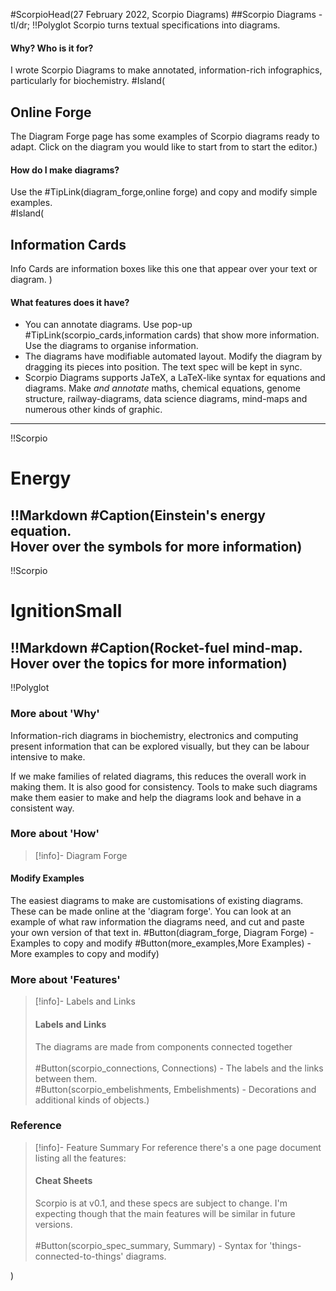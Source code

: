 #ScorpioHead(27 February 2022, Scorpio Diagrams)
##Scorpio Diagrams - tl/dr;
!!Polyglot
Scorpio turns textual specifications into diagrams.

#### **Why? Who is it for?** 
I wrote Scorpio Diagrams to make annotated, information-rich infographics, particularly for biochemistry. 
#Island(
## Online Forge
The Diagram Forge page has some examples of Scorpio diagrams ready to adapt. Click on the diagram you would like to start from to start the editor.)
#### **How do I make diagrams?** 
Use the #TipLink(diagram_forge,online forge) and copy and modify simple examples.  
#Island(
## Information Cards
Info Cards are information boxes like this one that appear over your text or diagram.
)
#### **What features does it have?** 
* You can annotate diagrams. Use pop-up #TipLink(scorpio_cards,information cards) that show more information. Use the diagrams to organise information.
* The diagrams have modifiable automated layout. Modify the diagram by dragging its pieces into position. The text spec will be kept in sync.
* Scorpio Diagrams supports JaTeX, a LaTeX-like syntax for equations and diagrams. Make *and annotate* maths, chemical equations, genome structure, railway-diagrams, data science diagrams, mind-maps and numerous other kinds of graphic.
----
!!Scorpio
# Energy
!!Markdown
#Caption(Einstein's energy equation.<br>Hover over the symbols for more information)
----
!!Scorpio
# IgnitionSmall
!!Markdown
#Caption(Rocket-fuel mind-map.<br>Hover over the topics for more information)
----
!!Polyglot
### More about 'Why'

Information-rich diagrams in biochemistry, electronics and computing present information that can be explored visually, but they can be labour intensive to make.  

If we make families of related diagrams, this reduces the overall work in making them. It is also good for consistency. Tools to make such diagrams make them easier to make and help the diagrams look and behave in a consistent way.

### More about 'How'

> [!info]- Diagram Forge

#### Modify Examples
The easiest diagrams to make are customisations of existing diagrams.  These can be made online at the 'diagram forge'. You can look at an example of what raw information the diagrams need, and cut and paste your own version of that text in.
#Button(diagram_forge, Diagram Forge) - Examples to copy and modify
#Button(more_examples,More Examples) - More examples to copy and modify)

### More about 'Features'

> [!info]- Labels and Links
> <h4>Labels and Links</h4>The diagrams are made from components connected together<br><br>#Button(scorpio_connections, Connections) - The labels and the links between them.<br>#Button(scorpio_embelishments, Embelishments) - Decorations and additional kinds of objects.)

### Reference

> [!info]- Feature Summary
For reference there's a one page document listing all the features:
> <h4>Cheat Sheets</h4>Scorpio is at v0.1, and these specs are subject to change. I'm expecting though that the main features will be similar in future versions.<br><br>#Button(scorpio_spec_summary, Summary) - Syntax for 'things-connected-to-things' diagrams. 
)
